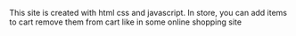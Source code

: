 This site is created with html css and javascript. In store, you can add items to cart remove them from cart like in some online shopping site
